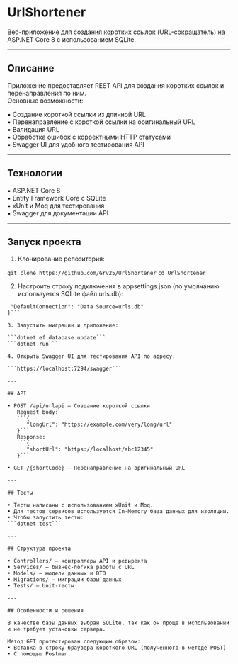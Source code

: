# UrlShortener

Веб-приложение для создания коротких ссылок (URL-сокращатель) на ASP.NET Core 8 с использованием SQLite.

---

## Описание

Приложение предоставляет REST API для создания коротких ссылок и перенаправления по ним.  
Основные возможности:

▪ Создание короткой ссылки из длинной URL  
▪ Перенаправление с короткой ссылки на оригинальный URL  
▪ Валидация URL  
▪ Обработка ошибок с корректными HTTP статусами  
▪ Swagger UI для удобного тестирования API  

---

## Технологии

▪ ASP.NET Core 8  
▪ Entity Framework Core с SQLite  
▪ xUnit и Moq для тестирования  
▪ Swagger для документации API  

---

## Запуск проекта

1. Клонирование репозитория:

```git clone https://github.com/Grv25/UrlShortener```
```cd UrlShortener```

2. Настроить строку подключения в appsettings.json (по умолчанию используется SQLite файл urls.db):

```"ConnectionStrings": {
 "DefaultConnection": "Data Source=urls.db"
}```
   
3. Запустить миграции и приложение:

```dotnet ef database update```
```dotnet run```

4. Открыть Swagger UI для тестирования API по адресу:

```https://localhost:7294/swagger```

---

## API

• POST /api/urlapi — Создание короткой ссылки
   Request body:
   ```{
      "longUrl": "https://example.com/very/long/url"
   }```
   Response:
   ```{
      "shortUrl": "https://localhost/abc12345"
   }```
   
• GET /{shortCode} — Перенаправление на оригинальный URL
   
---

## Тесты

• Тесты написаны с использованием xUnit и Moq.
• Для тестов сервисов используется In-Memory база данных для изоляции.
• Чтобы запустить тесты:
```dotnet test```

---

## Структура проекта

• Controllers/ — контроллеры API и редиректа
• Services/ — бизнес-логика работы с URL
• Models/ — модели данных и DTO
• Migrations/ — миграции базы данных
• Tests/ — Unit-тесты

---

## Особенности и решения

В качестве базы данных выбран SQLite, так как он проще в использовании и не требует установки сервера.

Метод GET протестирован следующим образом: 
• Вставка в строку браузера короткого URL (полученного в методе POST)
• С помощью Postman.
    

